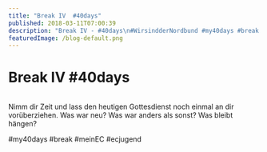 ```yaml
---
title: "Break IV  #40days"
published: 2018-03-11T07:00:39
description: "Break IV - #40days\n#WirsindderNordbund #my40days #break #meinEC #ecjugend"
featuredImage: /blog-default.png
---
```


# Break IV  #40days

<img loading="lazy" src="/old/40DAYS_03-11_WITH-break4.jpg" alt>

Nimm dir Zeit und lass den heutigen Gottesdienst noch einmal an dir vorüberziehen. Was war neu? Was war anders als sonst? Was bleibt hängen?

#my40days #break #meinEC #ecjugend